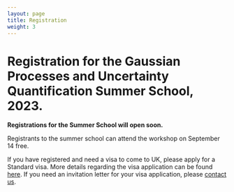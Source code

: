 ```yaml
---
layout: page
title: Registration
weight: 3
---
```


# Registration for the Gaussian Processes and Uncertainty Quantification Summer School, 2023.

**Registrations for the Summer School will open soon.**

<!---
## Fees

Attendee                          |  Early Bird (<31/07)  |  Regular Rate    |
----------------------------------|-----------------------|------------------|
Academic                          |      £280             |  £450            |
Industrial and Other Non-Academic |      £780             |  £780            |

<br />

## Registration

**Registrations are now closed.**

Contact the [organisers](mailto:m.t.smith@sheffield.ac.uk) if you want to be put on the waiting list.


Please register [here](https://onlineshop.shef.ac.uk/conferences-and-events/faculty-of-engineering/faculty-of-engineering/gaussian-process-summer-school-2022)! 
-->

Registrants to the summer school can attend the workshop on September 14 free.

If you have registered and need a visa to come to UK, please apply for a Standard visa. More details regarding the visa application can be found
[here](https://www.gov.uk/standard-visitor-visa). If you need an invitation letter for your visa application, please [contact us](mailto:mauricio.alvarezlopez@manchester.ac.uk).
